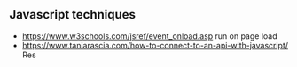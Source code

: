 # 
## Javascript techniques
*  https://www.w3schools.com/jsref/event_onload.asp run on page load
* https://www.taniarascia.com/how-to-connect-to-an-api-with-javascript/ Res

